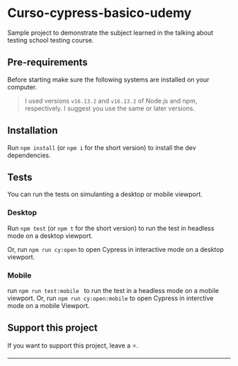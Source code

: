 # Curso-cypress-basico-udemy

Sample project to demonstrate the subject learned in the talking about testing school testing course.

## Pre-requirements
 Before starting make sure the following systems are installed on your computer.
> I used versions `v16.13.2` and `v16.13.2` of Node.js and npm, respectively. I suggest you use the same or later versions.

## Installation

Run `npm install` (or `npm i` for the short version) to install the dev dependencies.

## Tests
You can run the tests on simulanting a desktop or  mobile viewport.
### Desktop

Run `npm test` (or `npm t` for the short version) to run the test in headless mode on a desktop viewport.

Or, run `npm run cy:open` to open Cypress in interactive mode on a desktop viewport.
### Mobile
 run `npm run test:mobile ` to run the test  in a headless mode on a mobile viewport.
 Or, run `npm run cy:open:mobile` to open Cypress in interctive mode on a mobile Viewport.
 
## Support this project

If you want to support this project, leave a ⭐.

___